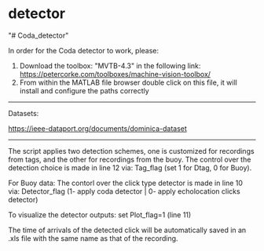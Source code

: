 # detector
"# Coda_detector" 

In order for the Coda detector to work, please:
1) Download the toolbox: "MVTB-4.3" in the following link: https://petercorke.com/toolboxes/machine-vision-toolbox/
2) From within the MATLAB file browser double click on this file, it will install and configure the paths correctly

---

Datasets:

https://ieee-dataport.org/documents/dominica-dataset

---

The script applies two detection schemes, one is customized for recordings from tags, and the other for recordings from the buoy.
The control over the detection choice is made in line 12 via: Tag_flag (set 1 for Dtag, 0 for Buoy).

For Buoy data: 
The contorl over the click type detector is made in line 10 via: Detector_flag (1- apply coda detector | 0- apply echolocation clicks detector)

To visualize the detector outputs: set  Plot_flag=1 (line 11)

The time of arrivals of the detected click will be automatically saved in an .xls file with the same name as that of the recording.
